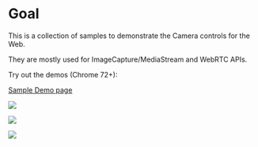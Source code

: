 # Goal


This is a collection of samples to demonstrate the Camera controls for the Web.

They are mostly used for ImageCapture/MediaStream and WebRTC APIs.


Try out the demos (Chrome 72+):

[Sample Demo page](https://riju.github.io/WebCamera/samples/)

![](exposureDemo.gif)

![](focusDistance.gif)


![](cameraWebapp.gif)
